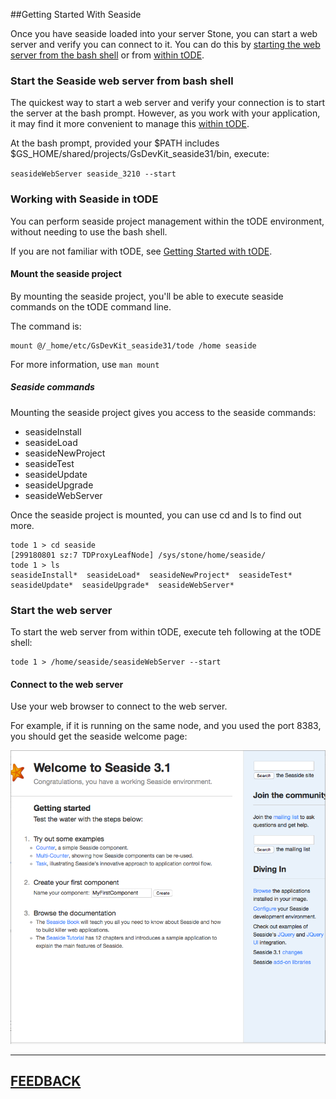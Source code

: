 ##Getting Started With Seaside

Once you have seaside loaded into your server Stone, you can start a web server and verify you can connect to it.  You can do this by [starting the web server from the bash shell](#start-the-seaside-web-server-from-bash-shell) or from [within tODE](#working-with-seaside-in-tode).

### Start the Seaside web server from bash shell
The quickest way to start a web server and verify your connection is to start the server at the bash prompt.  However, as you work with your application, it may find it more convenient to manage this [within tODE](#working-with-seaside-in-tode).


At the bash prompt, provided your $PATH includes $GS_HOME/shared/projects/GsDevKit_seaside31/bin, execute:

`
seasideWebServer seaside_3210 --start
`

### Working with Seaside in tODE

You can perform seaside project management within the tODE environment, without needing to use the bash shell.  

If you are not familiar with tODE, see [Getting Started with tODE][2].

#### Mount the seaside project 

By mounting the seaside project, you'll be able to execute seaside commands on the tODE command line.  

The command is:

```
mount @/_home/etc/GsDevKit_seaside31/tode /home seaside
```

For more information, use `man mount`

##### Seaside commands

Mounting the seaside project gives you access to the seaside commands:

* seasideInstall
* seasideLoad
* seasideNewProject
* seasideTest
* seasideUpdate 
* seasideUpgrade
* seasideWebServer

Once the seaside project is mounted, you can use cd and ls to find out more.

```
tode 1 > cd seaside
[299180801 sz:7 TDProxyLeafNode] /sys/stone/home/seaside/
tode 1 > ls
seasideInstall*  seasideLoad*  seasideNewProject*  seasideTest* seasideUpdate*  seasideUpgrade*  seasideWebServer*
```

### Start the web server

To start the web server from within tODE, execute teh following at the tODE shell:

```
tode 1 > /home/seaside/seasideWebServer --start
```


#### Connect to the web server

Use your web browser to connect to the web server.  

For example, if it is running on the same node, and you used the port 8383, you should get the seaside welcome page:

![seaside in web browser][3]



---
[**FEEDBACK**][28]
---


[3]: images/SeasideWelcome.png
[2]: https://github.com/GsDevKit/GsDevKit_home/blob/master/docs/gettingStartedWithTode.md#getting-started-with-tode
[28]: https://github.com/GsDevKit/GsDevKit_home/issues/new




